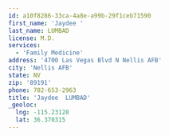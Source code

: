 ```yaml
---
id: a10f8286-33ca-4a8e-a99b-29f1ceb71590
first_name: 'Jaydee '
last_name: LUMBAD
license: M.D.
services:
  - 'Family Medicine'
address: '4700 Las Vegas Blvd N Nellis AFB'
city: 'Nellis AFB'
state: NV
zip: '89191'
phone: 702-653-2963
title: 'Jaydee  LUMBAD'
_geoloc:
  lng: -115.23128
  lat: 36.370315
---
```

